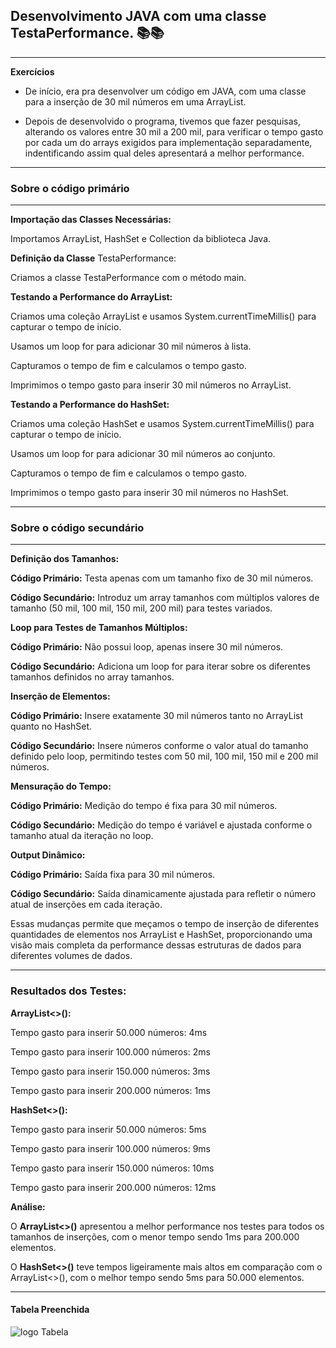 ## Desenvolvimento JAVA com uma classe TestaPerformance. 📚📚

---
**Exercícios** 

 - De início, era pra desenvolver um código em JAVA, com uma classe para a inserção de 30 mil números em uma ArrayList.


  - Depois de desenvolvido o programa, tivemos que fazer pesquisas, alterando os valores entre 30 mil a 200 mil, para verificar o tempo gasto por cada um do arrays exigidos para implementação separadamente, indentificando assim qual deles apresentará a melhor performance. 

  ---



### Sobre o código primário

---

**Importação das Classes Necessárias:**

Importamos ArrayList, HashSet e Collection da biblioteca Java.

**Definição da Classe** TestaPerformance:

Criamos a classe TestaPerformance com o método main.

**Testando a Performance do ArrayList:**

Criamos uma coleção ArrayList e usamos System.currentTimeMillis() para capturar o tempo de início.

Usamos um loop for para adicionar 30 mil números à lista.

Capturamos o tempo de fim e calculamos o tempo gasto.

Imprimimos o tempo gasto para inserir 30 mil números no ArrayList.

**Testando a Performance do HashSet:**

Criamos uma coleção HashSet e usamos System.currentTimeMillis() para capturar o tempo de início.

Usamos um loop for para adicionar 30 mil números ao conjunto.

Capturamos o tempo de fim e calculamos o tempo gasto.

Imprimimos o tempo gasto para inserir 30 mil números no HashSet.

---

### Sobre o código secundário

---

**Definição dos Tamanhos:**

**Código Primário:** Testa apenas com um tamanho fixo de 30 mil números.

**Código Secundário:** Introduz um array tamanhos com múltiplos valores de tamanho (50 mil, 100 mil, 150 mil, 200 mil) para testes variados.

**Loop para Testes de Tamanhos Múltiplos:**

**Código Primário:** Não possui loop, apenas insere 30 mil números.

**Código Secundário:** Adiciona um loop for para iterar sobre os diferentes tamanhos definidos no array tamanhos.

**Inserção de Elementos:**

**Código Primário:** Insere exatamente 30 mil números tanto no ArrayList quanto no HashSet.

**Código Secundário:** Insere números conforme o valor atual do tamanho definido pelo loop, permitindo testes com 50 mil, 100 mil, 150 mil e 200 mil números.

**Mensuração do Tempo:**

**Código Primário:** Medição do tempo é fixa para 30 mil números.

**Código Secundário:** Medição do tempo é variável e ajustada conforme o tamanho atual da iteração no loop.

**Output Dinâmico:**

**Código Primário:** Saída fixa para 30 mil números.

**Código Secundário:** Saída dinamicamente ajustada para refletir o número atual de inserções em cada iteração.

Essas mudanças permite que meçamos o tempo de inserção de diferentes quantidades de elementos nos ArrayList e HashSet, proporcionando uma visão mais completa da performance dessas estruturas de dados para diferentes volumes de dados.

---


### Resultados dos Testes:

**ArrayList<>():**

Tempo gasto para inserir 50.000 números: 4ms

Tempo gasto para inserir 100.000 números: 2ms

Tempo gasto para inserir 150.000 números: 3ms

Tempo gasto para inserir 200.000 números: 1ms

**HashSet<>():**

Tempo gasto para inserir 50.000 números: 5ms

Tempo gasto para inserir 100.000 números: 9ms

Tempo gasto para inserir 150.000 números: 10ms

Tempo gasto para inserir 200.000 números: 12ms

**Análise:**

O **ArrayList<>()** apresentou a melhor performance nos testes para todos os tamanhos de inserções, com o menor tempo sendo 1ms para 200.000 elementos.

O **HashSet<>()** teve tempos ligeiramente mais altos em comparação com o ArrayList<>(), com o melhor tempo sendo 5ms para 50.000 elementos.

---

#### Tabela Preenchida

![logo Tabela](./tabela.jpeg)


